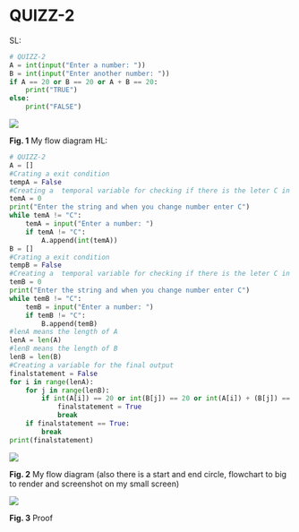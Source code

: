 # QUIZZ-2
SL:
``` .py
# QUIZZ-2
A = int(input("Enter a number: "))
B = int(input("Enter another number: "))
if A == 20 or B == 20 or A + B == 20:
    print("TRUE")
else:
    print("FALSE")
```
![](../../Images/quiz2.1-flowchart.png)

 **Fig. 1** My flow diagram
HL:
``` .py
# QUIZZ-2
A = []
#Crating a exit condition
tempA = False
#Creating a  temporal variable for checking if there is the leter C in the list
temA = 0
print("Enter the string and when you change number enter C")
while temA != "C":
    temA = input("Enter a number: ")
    if temA != "C":
        A.append(int(temA))
B = []
#Crating a exit condition
tempB = False
#Creating a  temporal variable for checking if there is the leter C in the list
temB = 0
print("Enter the string and when you change number enter C")
while temB != "C":
    temB = input("Enter a number: ")
    if temB != "C":
        B.append(temB)
#lenA means the length of A
lenA = len(A)
#lenB means the length of B
lenB = len(B)
#Creating a variable for the final output
finalstatement = False
for i in range(lenA):
    for j in range(lenB):
        if int(A[i]) == 20 or int(B[j]) == 20 or int(A[i]) + (B[j]) == 20:
            finalstatement = True
            break
    if finalstatement == True:
        break
print(finalstatement)
```
![](../../Images/quiz2.2-flowchart.png)

 **Fig. 2** My flow diagram (also there is a start and end circle, flowchart to big to render and screenshot on my small screen)

![](../../Images/quizz2proof.png)

 **Fig. 3** Proof
